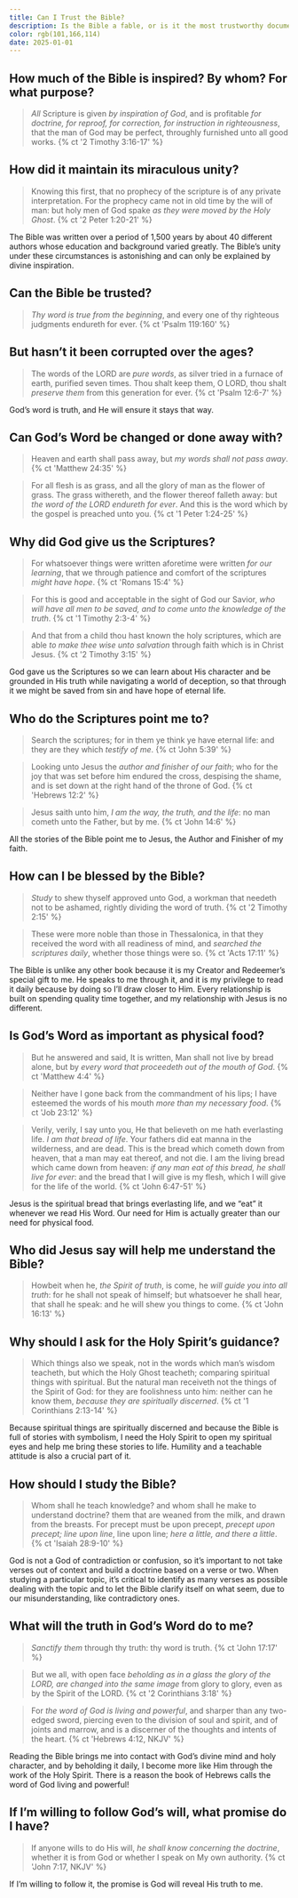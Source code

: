```yaml
---
title: Can I Trust the Bible?
description: Is the Bible a fable, or is it the most trustworthy document we have ever possessed?
color: rgb(101,166,114)
date: 2025-01-01
---
```


## How much of the Bible is inspired? By whom? For what purpose?

> *All* Scripture is given *by inspiration of God*, and is profitable *for doctrine, for reproof, for correction, for instruction in righteousness*, that the man of God may be perfect, throughly furnished unto all good works.
{% ct '2 Timothy 3:16-17' %}

## How did it maintain its miraculous unity?

> Knowing this first, that no prophecy of the scripture is of any private interpretation. For the prophecy came not in old time by the will of man: but holy men of God spake *as they were moved by the Holy Ghost*.
{% ct '2 Peter 1:20-21' %}

The Bible was written over a period of 1,500 years by about 40 different authors whose education and background varied greatly. The Bible’s unity under these circumstances is astonishing and can only be explained by divine inspiration.

## Can the Bible be trusted?
  
> *Thy word is true from the beginning*, and every one of thy righteous judgments endureth for ever.
{% ct 'Psalm 119:160' %}

## But hasn’t it been corrupted over the ages?

> The words of the LORD are *pure words*, as silver tried in a furnace of earth, purified seven times. Thou shalt keep them, O LORD, thou shalt *preserve them* from this generation for ever.
{% ct 'Psalm 12:6-7' %}

God’s word is truth, and He will ensure it stays that way.

## Can God’s Word be changed or done away with?

> Heaven and earth shall pass away, but *my words shall not pass away*.
{% ct 'Matthew 24:35' %}

> For all flesh is as grass, and all the glory of man as the flower of grass. The grass withereth, and the flower thereof falleth away: but *the word of the LORD endureth for ever*. And this is the word which by the gospel is preached unto you.
{% ct '1 Peter 1:24-25' %}

## Why did God give us the Scriptures?

> For whatsoever things were written aforetime were written *for our learning*, that we through patience and comfort of the scriptures *might have hope*.
{% ct 'Romans 15:4' %}

> For this is good and acceptable in the sight of God our Savior, *who will have all men to be saved, and to come unto the knowledge of the truth*.
{% ct '1 Timothy 2:3-4' %}

> And that from a child thou hast known the holy scriptures, which are able *to make thee wise unto salvation* through faith which is in Christ Jesus.
{% ct '2 Timothy 3:15' %}

God gave us the Scriptures so we can learn about His character and be grounded in His truth while navigating a world of deception, so that through it we might be saved from sin and have hope of eternal life.

## Who do the Scriptures point me to?

> Search the scriptures; for in them ye think ye have eternal life: and they are they which *testify of me*.
{% ct 'John 5:39' %}

> Looking unto Jesus the *author and finisher of our faith*; who for the joy that was set before him endured the cross, despising the shame, and is set down at the right hand of the throne of God.
{% ct 'Hebrews 12:2' %}

> Jesus saith unto him, *I am the way, the truth, and the life*: no man cometh unto the Father, but by me.
{% ct 'John 14:6' %}

All the stories of the Bible point me to Jesus, the Author and Finisher of my faith.

## How can I be blessed by the Bible?

> *Study* to shew thyself approved unto God, a workman that needeth not to be ashamed, rightly dividing the word of truth.
{% ct '2 Timothy 2:15' %}

> These were more noble than those in Thessalonica, in that they received the word with all readiness of mind, and *searched the scriptures daily*, whether those things were so.
{% ct 'Acts 17:11' %}

The Bible is unlike any other book because it is my Creator and Redeemer’s special gift to me. He speaks to me through it, and it is my privilege to read it daily because by doing so I’ll draw closer to Him. Every relationship is built on spending quality time together, and my relationship with Jesus is no different.

## Is God’s Word as important as physical food?

> But he answered and said, It is written, Man shall not live by bread alone, but by *every word that proceedeth out of the mouth of God*.
{% ct 'Matthew 4:4' %}

> Neither have I gone back from the commandment of his lips; I have esteemed the words of his mouth *more than my necessary food*.
{% ct 'Job 23:12' %}

> Verily, verily, I say unto you, He that believeth on me hath everlasting life. *I am that bread of life*. Your fathers did eat manna in the wilderness, and are dead. This is the bread which cometh down from heaven, that a man may eat thereof, and not die. I am the living bread which came down from heaven: *if any man eat of this bread, he shall live for ever*: and the bread that I will give is my flesh, which I will give for the life of the world.
{% ct 'John 6:47-51' %}

Jesus is the spiritual bread that brings everlasting life, and we “eat” it whenever we read His Word. Our need for Him is actually greater than our need for physical food.

## Who did Jesus say will help me understand the Bible?

> Howbeit when he, *the Spirit of truth*, is come, he *will guide you into all truth*: for he shall not speak of himself; but whatsoever he shall hear, that shall he speak: and he will shew you things to come.
{% ct 'John 16:13' %}

## Why should I ask for the Holy Spirit’s guidance?

> Which things also we speak, not in the words which man’s wisdom teacheth, but which the Holy Ghost teacheth; comparing spiritual things with spiritual. But the natural man receiveth not the things of the Spirit of God: for they are foolishness unto him: neither can he know them, *because they are spiritually discerned*.
{% ct '1 Corinthians 2:13-14' %}

Because spiritual things are spiritually discerned and because the Bible is full of stories with symbolism, I need the Holy Spirit to open my spiritual eyes and help me bring these stories to life. Humility and a teachable attitude is also a crucial part of it.

## How should I study the Bible?

> Whom shall he teach knowledge? and whom shall he make to understand doctrine? them that are weaned from the milk, and drawn from the breasts. For precept must be upon precept, *precept upon precept; line upon line*, line upon line; *here a little, and there a little*.
{% ct 'Isaiah 28:9-10' %}

God is not a God of contradiction or confusion, so it’s important to not take verses out of context and build a doctrine based on a verse or two. When studying a particular topic, it’s critical to identify as many verses as possible dealing with the topic and to let the Bible clarify itself on what seem, due to our misunderstanding, like contradictory ones.

## What will the truth in God’s Word do to me?

> *Sanctify them* through thy truth: thy word is truth.
{% ct 'John 17:17' %}

> But we all, with open face *beholding as in a glass the glory of the LORD, are changed into the same image* from glory to glory, even as by the Spirit of the LORD.
{% ct '2 Corinthians 3:18' %}

> For *the word of God is living and powerful*, and sharper than any two-edged sword, piercing even to the division of soul and spirit, and of joints and marrow, and is a discerner of the thoughts and intents of the heart.
{% ct 'Hebrews 4:12, NKJV' %}

Reading the Bible brings me into contact with God’s divine mind and holy character, and by beholding it daily, I become more like Him through the work of the Holy Spirit. There is a reason the book of Hebrews calls the word of God living and powerful!

## If I’m willing to follow God’s will, what promise do I have?

> If anyone wills to do His will, *he shall know concerning the doctrine*, whether it is from God or whether I speak on My own authority.
{% ct 'John 7:17, NKJV' %}

If I’m willing to follow it, the promise is God will reveal His truth to me.